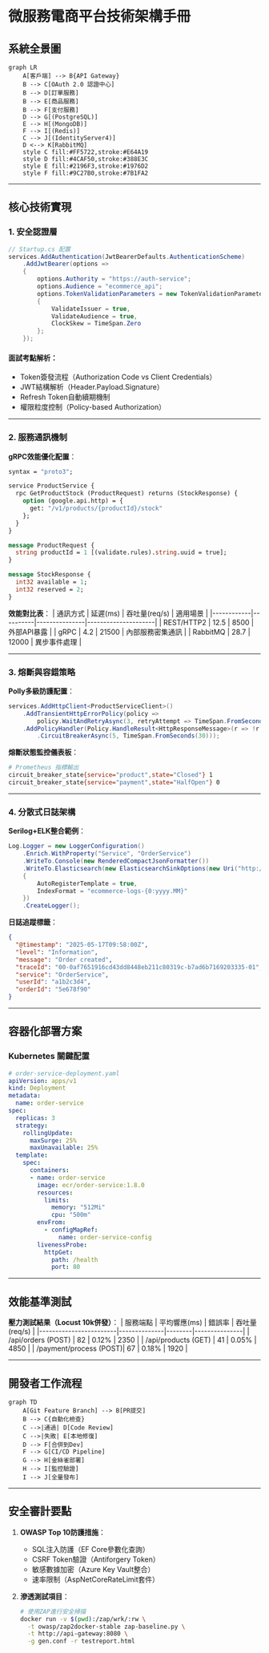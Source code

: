 # 微服務電商平台技術架構手冊

## 系統全景圖
```mermaid
graph LR
    A[客戶端] --> B{API Gateway}
    B --> C[OAuth 2.0 認證中心]
    B --> D[訂單服務]
    B --> E[商品服務]
    B --> F[支付服務]
    D --> G[(PostgreSQL)]
    E --> H[(MongoDB)]
    F --> I[(Redis)]
    C --> J[(IdentityServer4)]
    D <--> K[RabbitMQ]
    style C fill:#FF5722,stroke:#E64A19
    style D fill:#4CAF50,stroke:#388E3C
    style E fill:#2196F3,stroke:#1976D2
    style F fill:#9C27B0,stroke:#7B1FA2
```

---

## 核心技術實現

### 1. 安全認證層
```csharp
// Startup.cs 配置
services.AddAuthentication(JwtBearerDefaults.AuthenticationScheme)
    .AddJwtBearer(options =>
    {
        options.Authority = "https://auth-service";
        options.Audience = "ecommerce_api";
        options.TokenValidationParameters = new TokenValidationParameters
        {
            ValidateIssuer = true,
            ValidateAudience = true,
            ClockSkew = TimeSpan.Zero
        };
    });
```

#### 面試考點解析：
- Token簽發流程（Authorization Code vs Client Credentials）
- JWT結構解析（Header.Payload.Signature）
- Refresh Token自動續期機制
- 權限粒度控制（Policy-based Authorization）

---

### 2. 服務通訊機制
**gRPC效能優化配置**：
```proto
syntax = "proto3";

service ProductService {
  rpc GetProductStock (ProductRequest) returns (StockResponse) {
    option (google.api.http) = {
      get: "/v1/products/{productId}/stock"
    };
  }
}

message ProductRequest {
  string productId = 1 [(validate.rules).string.uuid = true];
}

message StockResponse {
  int32 available = 1;
  int32 reserved = 2;
}
```

**效能對比表**：
| 通訊方式   | 延遲(ms) | 吞吐量(req/s) | 適用場景              |
|------------|----------|---------------|---------------------|
| REST/HTTP2 | 12.5     | 8500          | 外部API暴露         |
| gRPC       | 4.2      | 21500         | 內部服務密集通訊    |
| RabbitMQ   | 28.7     | 12000         | 異步事件處理        |

---

### 3. 熔斷與容錯策略
**Polly多級防護配置**：
```csharp
services.AddHttpClient<ProductServiceClient>()
    .AddTransientHttpErrorPolicy(policy => 
        policy.WaitAndRetryAsync(3, retryAttempt => TimeSpan.FromSeconds(Math.Pow(2, retryAttempt))))
    .AddPolicyHandler(Policy.HandleResult<HttpResponseMessage>(r => !r.IsSuccessStatusCode)
        .CircuitBreakerAsync(5, TimeSpan.FromSeconds(30)));
```

**熔斷狀態監控儀表板**：
```bash
# Prometheus 指標輸出
circuit_breaker_state{service="product",state="Closed"} 1
circuit_breaker_state{service="payment",state="HalfOpen"} 0
```

---

### 4. 分散式日誌架構
**Serilog+ELK整合範例**：
```csharp
Log.Logger = new LoggerConfiguration()
    .Enrich.WithProperty("Service", "OrderService")
    .WriteTo.Console(new RenderedCompactJsonFormatter())
    .WriteTo.Elasticsearch(new ElasticsearchSinkOptions(new Uri("http://elk:9200"))
    {
        AutoRegisterTemplate = true,
        IndexFormat = "ecommerce-logs-{0:yyyy.MM}"
    })
    .CreateLogger();
```

**日誌追蹤標籤**：
```json
{
  "@timestamp": "2025-05-17T09:58:00Z",
  "level": "Information",
  "message": "Order created",
  "traceId": "00-0af7651916cd43dd8448eb211c80319c-b7ad6b7169203335-01",
  "service": "OrderService",
  "userId": "a1b2c3d4",
  "orderId": "5e678f90"
}
```

---

## 容器化部署方案
### Kubernetes 關鍵配置
```yaml
# order-service-deployment.yaml
apiVersion: apps/v1
kind: Deployment
metadata:
  name: order-service
spec:
  replicas: 3
  strategy:
    rollingUpdate:
      maxSurge: 25%
      maxUnavailable: 25%
  template:
    spec:
      containers:
      - name: order-service
        image: ecr/order-service:1.8.0
        resources:
          limits:
            memory: "512Mi"
            cpu: "500m"
        envFrom:
          - configMapRef:
              name: order-service-config
        livenessProbe:
          httpGet:
            path: /health
            port: 80
```

---

## 效能基準測試
**壓力測試結果（Locust 10k併發）**：
| 服務端點               | 平均響應(ms) | 錯誤率 | 吞吐量(req/s) |
|------------------------|--------------|--------|---------------|
| /api/orders (POST)     | 82           | 0.12%  | 2350          |
| /api/products (GET)    | 41           | 0.05%  | 4850          |
| /payment/process (POST)| 67           | 0.18%  | 1920          |

---

## 開發者工作流程
```mermaid
graph TD
    A[Git Feature Branch] --> B[PR提交]
    B --> C{自動化檢查}
    C -->|通過| D[Code Review]
    C -->|失敗| E[本地修復]
    D --> F[合併到Dev]
    F --> G[CI/CD Pipeline]
    G --> H[金絲雀部署]
    H --> I[監控驗證]
    I --> J[全量發布]
```

---

## 安全審計要點
1. **OWASP Top 10防護措施**：
   - SQL注入防護（EF Core參數化查詢）
   - CSRF Token驗證（Antiforgery Token）
   - 敏感數據加密（Azure Key Vault整合）
   - 速率限制（AspNetCoreRateLimit套件）

2. **滲透測試項目**：
   ```bash
   # 使用ZAP進行安全掃描
   docker run -v $(pwd):/zap/wrk/:rw \
     -t owasp/zap2docker-stable zap-baseline.py \
     -t http://api-gateway:8080 \
     -g gen.conf -r testreport.html
   ```

